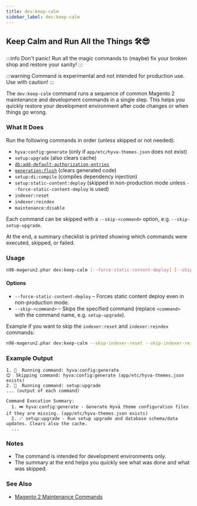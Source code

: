 ```yaml
---
title: dev:keep-calm
sidebar_label: dev:keep-calm
---
```


## Keep Calm and Run All the Things 🛠️😎

:::info
Don't panic! Run all the magic commands to (maybe) fix your broken shop and restore your sanity!
:::

:::warning
Command is experimental and not intended for production use. Use with caution!
:::

The `dev:keep-calm` command runs a sequence of common Magento 2 maintenance and development commands in a single step. This helps you quickly restore your development environment after code changes or when things go wrong.

### What It Does

Run the following commands in order (unless skipped or not needed):

- `hyva:config:generate` (only if `app/etc/hyva-themes.json` does not exist)
- `setup:upgrade` (also clears cache)
- [`db:add-default-authorization-entries`](../db/db-add-default-authorization-entries.md)
- [`generation:flush`](../generation/generation-flush-command.md) (clears generated code)
- `setup:di:compile` (compiles dependency injection)
- `setup:static-content:deploy` (skipped in non-production mode unless `--force-static-content-deploy` is used)
- `indexer:reset`
- `indexer:reindex`
- `maintenance:disable`

Each command can be skipped with a `--skip-<command>` option, e.g. `--skip-setup-upgrade`.

At the end, a summary checklist is printed showing which commands were executed, skipped, or failed.

### Usage

```bash
n98-magerun2.phar dev:keep-calm [--force-static-content-deploy] [--skip-setup-upgrade] [--skip-indexer-reindex] ...
```

#### Options

- `--force-static-content-deploy` – Forces static content deploy even in non-production mode.
- `--skip-<command>` – Skips the specified command (replace `<command>` with the command name, e.g. `setup-upgrade`).

Example if you want to skip the `indexer:reset` and `indexer:reindex` commands:

```bash
n98-magerun2.phar dev:keep-calm --skip-indexer-reset --skip-indexer-reindex
```

### Example Output

```text
1. 🚀  Running command: hyva:config:generate
😊  Skipping command: hyva:config:generate (app/etc/hyva-themes.json exists)
2. 🚀  Running command: setup:upgrade
... (output of each command)

Command Execution Summary:
  1. ⏭️ hyva:config:generate - Generate Hyvä theme configuration files if they are missing. (app/etc/hyva-themes.json exists)
  2. ✅ setup:upgrade - Run setup upgrade and database schema/data updates. Clears also the cache.
  ...
```

### Notes

- The command is intended for development environments only.
- The summary at the end helps you quickly see what was done and what was skipped.

### See Also

- [Magento 2 Maintenance Commands](https://devdocs.magento.com/guides/v2.4/config-guide/cli/config-cli-subcommands-maint.html)
